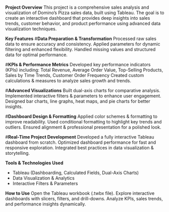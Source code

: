 **Project Overview**
This project is a comprehensive sales analysis and visualization of Domino’s Pizza sales data, built using Tableau. The goal is to create an interactive dashboard that provides deep insights into sales trends, customer behavior, and product performance using advanced data visualization techniques.

**Key Features**
#**Data Preparation & Transformation**
Processed raw sales data to ensure accuracy and consistency.
Applied parameters for dynamic filtering and enhanced flexibility.
Handled missing values and structured data for optimal performance.

#**KPIs & Performance Metrics**
Developed key performance indicators (KPIs) including: Total Revenue, Average Order Value, Top-Selling Products, Sales by Time Trends, Customer Order Frequency
Created custom calculations & measures to analyze sales growth and trends.

#**Advanced Visualizations**
Built dual-axis charts for comparative analysis.
Implemented interactive filters & parameters to enhance user engagement.
Designed bar charts, line graphs, heat maps, and pie charts for better insights.

#**Dashboard Design & Formatting**
Applied color schemes & formatting to improve readability.
Used conditional formatting to highlight key trends and outliers.
Ensured alignment & professional presentation for a polished look.

#**Real-Time Project Development**
Developed a fully interactive Tableau dashboard from scratch.
Optimized dashboard performance for fast and responsive exploration.
Integrated best practices in data visualization & storytelling.

**Tools & Technologies Used**
- Tableau (Dashboarding, Calculated Fields, Dual-Axis Charts)
- Data Visualization & Analytics
- Interactive Filters & Parameters

**How to Use**
Open the Tableau workbook (.twbx file).
Explore interactive dashboards with slicers, filters, and drill-downs.
Analyze KPIs, sales trends, and performance insights dynamically.
